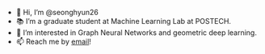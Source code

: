- 👋 Hi, I’m @seonghyun26
- 📚 I’m a graduate student at Machine Learning Lab at POSTECH.
- 🌱 I’m interested in Graph Neural Networks and geometric deep learning.
- 📫 Reach me by [email](mailto:shpark26@postech.ac.kr)!

<!---
seonghyun26/seonghyun26 is a ✨ special ✨ repository because its `README.md` (this file) appears on your GitHub profile.
You can click the Preview link to take a look at your changes.
--->
